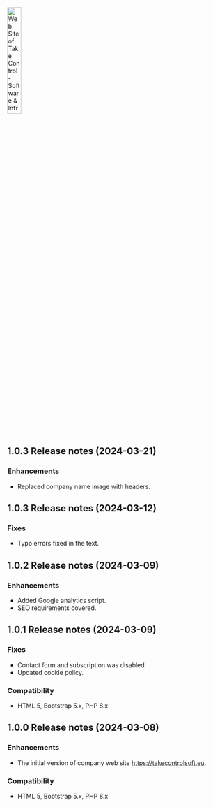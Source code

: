 <img src="https://takecontrolsoft.eu/assets/img/takecontrolsoft-logo-green.png" alt="Web Site of Take Control - Software & Infrastructure" width="25%">


## 1.0.3 Release notes (2024-03-21)

### Enhancements
* Replaced company name image with headers.

## 1.0.3 Release notes (2024-03-12)

### Fixes
* Typo errors fixed in the text.

## 1.0.2 Release notes (2024-03-09)

### Enhancements
* Added Google analytics script.
* SEO requirements covered.

## 1.0.1 Release notes (2024-03-09)

### Fixes
* Contact form and subscription was disabled.
* Updated cookie policy.


### Compatibility
* HTML 5, Bootstrap 5.x, PHP 8.x

## 1.0.0 Release notes (2024-03-08)

### Enhancements
* The initial version of company web site https://takecontrolsoft.eu.

### Compatibility
* HTML 5, Bootstrap 5.x, PHP 8.x